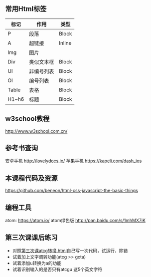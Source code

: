 ## 常用Html标签
|标记|作用|类型|
|---|---|---|
|P|段落|Block|
|A|超链接|Inline|
|Img|图片||
|Div|类似文本框|Block|
|Ul|非编号列表|Block|
|Ol|编号列表|Block|
|Table|表格|Block|
|H1~h6|标题|Block|


## w3school教程
http://www.w3school.com.cn/

## 参考书查询
安卓手机 http://lovelydocs.io/
苹果手机 https://kapeli.com/dash_ios

## 本课程代码及资源

https://github.com/beneon/html-css-javascript-the-basic-things

## 编程工具
atom: https://atom.io/
atom绿色版 http://pan.baidu.com/s/1mhMX7iK

## 第三次课课后练习
- 对照[第三次课atcg转换.html](https://github.com/beneon/html-css-javascript-the-basic-things/blob/master/%E7%AC%AC%E4%B8%89%E6%AC%A1%E8%AF%BEatcg%E8%BD%AC%E6%8D%A2.html)自己写一次代码，试运行，除错
- 试着加上文字调转功能(atcg >> gcta)
- 试着添加u转换为a的功能
- 试着识别输入的是否只有atcgu 这5个英文字符
